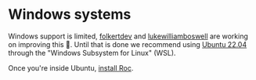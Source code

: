 # Windows systems

Windows support is limited, [folkertdev](https://github.com/folkertdev) and [lukewilliamboswell](https://github.com/lukewilliamboswell) are working on improving this 🚀. Until that is done we recommend using [Ubuntu 22.04](https://apps.microsoft.com/detail/9pn20msr04dw?hl=en-us&gl=US) through the "Windows Subsystem for Linux" (WSL).

Once you're inside Ubuntu, [install Roc](/install/linux_x86_64.html).
